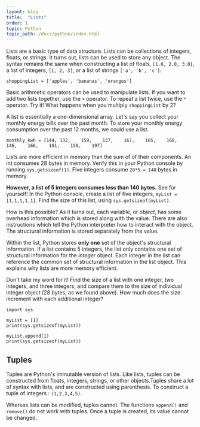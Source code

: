 ```yaml
---
layout: blog
title:  "Lists"
order: 1
topic: Python
topic_path: /docs/python/index.html
---
```


Lists are a basic type of data structure. Lists can be collections of integers, floats, or strings. It turns out, lists can be used to store any object. The syntax remains the same when constructing a list of floats, `[1.0, 2.0, 3.0]`, a list of integers, `[1, 2, 3]`, or a list of strings `['a', 'b', 'c']`.


```
shoppingList = ['apples', 'bananas', 'oranges']
```

Basic arithmetic operators can be used to manipulate lists. If you want to add two lists together, use the `+` operator. To repeat a list twice, use the `*` operator. Try it! What happens when you multiply `shoppingList` by 2?

A list is essentially a one-dimensional array. Let's say you collect your monthly energy bills over the past month. To store your monthly energy consumption over the past 12 months, we could use a list.

```
monthly_kwh = [144,	132,	159,	137,	167,	165,	168,	146,	166,	191,	150,	197]
```

Lists are more efficient in memory than the sum of of their components. An int consumes 28 bytes in memory. Verify this in your Python console by running `sys.getsizeof(1)`. Five integers consume `28*5 = 140` bytes in memory.

**However, a list of 5 integers consumes less than 140 bytes.** See for yourself! In the Python console, create a list of five integers, `myList = [1,1,1,1,1]`. Find the size of this list, using `sys.getsizeof(myList)`.

How is this possible? As it turns out, each variable, or *object*, has some overhead information which is stored along with the value. There are also instructions which tell the Python interpreter how to interact with the object. The structural information is stored separately from the value.

Within the list, Python stores **only one** set of the object's structural information. If a list contains 5 integers, the list only contains one set of structural information for the *integer* object. Each integer in the list can reference the common set of structural information in the list object. This explains why lists are more memory efficient.

Don't take my word for it! Find the size of a list with one integer, two integers, and three integers, and compare them to the size of individual integer object (28 bytes, as we found above). How much does the size increment with each additional integer?


```
import sys

myList = [1]
print(sys.getsizeof(myList))

myList.append(1)
print(sys.getsizeof(myList))
```

## Tuples

Tuples are Python's immutable version of lists. Like lists, tuples can be constructed from floats, integers, strings, or other objects.Tuples share a lot of syntax with lists, and are constructed using parenthesis. To construct a tuple of integers : `(1,2,3,4,5)`.


Whereas lists can be modified, tuples cannot. The functions `append()` and `remove()` do not work with tuples. Once a tuple is created, its value cannot be changed.